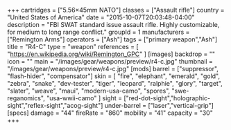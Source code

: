 +++
cartridges = ["5.56×45mm NATO"]
classes = ["Assault rifle"]
country = "United States of America"
date = "2015-10-07T20:03:48-04:00"
description = "FBI SWAT standard issue assault rifle. Highly customizable, for medium to long range conflict."
groupId = 1
manufacturers = ["Remington Arms"]
operators = ["Ash"]
tags = ["primary weapon","Ash"]
title = "R4-C"
type = "weapon"
references = [
  "https://en.wikipedia.org/wiki/Remington_GPC"
]
[images]
  backdrop = ""
  icon = ""
  main = "/images/gear/weapons/preview/r4-c.jpg"
  thumbnail = "/images/gear/weapons/preview/r4-c.jpg"
[mods]
  barrel = ["suppressor", "flash-hider", "compensator"]
  skin = [
    "fire",
    "elephant",
    "emerald",
    "gold",
    "zebra",
    "snake",
    "dev-tester",
    "tiger",
    "leopard",
    "ralphie",
    "glory",
    "target",
    "slater",
    "weave",
    "maui",
    "modern-usa-camo",
    "spores",
    "swe-reganomics",
    "usa-wwii-camo"
  ]
  sight = ["red-dot-sight","holographic-sight","reflex-sight","acog-sight"]
  under-barrel = ["laser","vertical-grip"]
[specs]
  damage = "44"
  fireRate = "860"
  mobility = "41"
  capacity = "30"
+++
